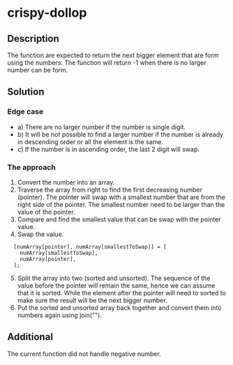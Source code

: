 # crispy-dollop

## Description

The function are expected to return the next bigger element that are form using the numbers. The function will return -1 when there is no larger number can be form.

## Solution

### Edge case

- a) There are no larger number if the number is single digit.
- b) It will be not possible to find a larger number if the number is already in descending order or all the element is the same.
- c) If the number is in ascending order, the last 2 digit will swap.

### The approach

1. Convert the number into an array.
2. Traverse the array from right to find the first decreasing number (pointer). The pointer will swap with a smallest number that are from the right side of the pointer. The smallest number need to be larger than the value of the pointer.
3. Compare and find the smallest value that can be swap with the pointer value.
4. Swap the value.

```
  [numArray[pointer], numArray[smallestToSwap]] = [
    numArray[smallestToSwap],
    numArray[pointer],
  ];
```

5. Split the array into two (sorted and unsorted). The sequence of the value before the pointer will remain the same, hence we can assume that it is sorted. While the element after the pointer will need to sorted to make sure the result will be the next bigger number.
6. Put the sorted and unsorted array back together and convert them into numbers again using join("").

## Additional 
The current function did not handle negative number.
